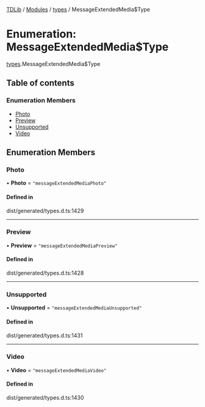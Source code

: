[TDLib](../README.md) / [Modules](../modules.md) / [types](../modules/types.md) / MessageExtendedMedia$Type

# Enumeration: MessageExtendedMedia$Type

[types](../modules/types.md).MessageExtendedMedia$Type

## Table of contents

### Enumeration Members

- [Photo](types.MessageExtendedMedia_Type.md#photo)
- [Preview](types.MessageExtendedMedia_Type.md#preview)
- [Unsupported](types.MessageExtendedMedia_Type.md#unsupported)
- [Video](types.MessageExtendedMedia_Type.md#video)

## Enumeration Members

### Photo

• **Photo** = ``"messageExtendedMediaPhoto"``

#### Defined in

dist/generated/types.d.ts:1429

___

### Preview

• **Preview** = ``"messageExtendedMediaPreview"``

#### Defined in

dist/generated/types.d.ts:1428

___

### Unsupported

• **Unsupported** = ``"messageExtendedMediaUnsupported"``

#### Defined in

dist/generated/types.d.ts:1431

___

### Video

• **Video** = ``"messageExtendedMediaVideo"``

#### Defined in

dist/generated/types.d.ts:1430
